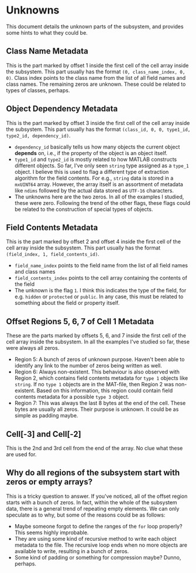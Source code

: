 # Unknowns

This document details the unknown parts of the subsystem, and provides some hints to what they could be.

## Class Name Metadata

This is the part marked by offset 1 inside the first cell of the cell array inside the subsystem. This part usually has the format `(0, class_name_index, 0, 0)`.
Class index points to the class name from the list of all field names and class names. The remaining zeros are unknown. These could be related to types of classes, perhaps.

## Object Dependency Metadata

This is the part marked by offset 3 inside the first cell of the cell array inside the subsystem. This part usually has the format `(class_id, 0, 0, type1_id, type2_id, dependency_id)`.

- `dependency_id` basically tells us how many objects the current object __depends__ on, i.e., if the property of the object is an object itself.
- `type1_id` and `type2_id` is mostly related to how MATLAB constructs different objects. So far, I've only seen `string` type assigned as a `type_1` object. I believe this is used to flag a different type of extraction algorithm for the field contents. For e.g., `string` data is stored in a `mxUINT64` array. However, the array itself is an assortment of metadata like `ndims` followed by the actual data stored as `UTF-16` characters.
- The unknowns here are the two zeros. In all of the examples I studied, these were zero. Following the trend of the other flags, these flags could be related to the construction of special types of objects.

## Field Contents Metadata

This is the part marked by offset 2 and offset 4 inside the first cell of the cell array inside the subsystem. This part usually has the format `(field_index, 1, field_contents_id)`.

- `field_name_index` points to the field name from the list of all field names and class names
- `field_contents_index` points to the cell array containing the contents of the field
- The unknown is the flag `1`. I think this indicates the type of the field, for e.g. `hidden` or `protected` or `public`. In any case, this must be related to something about the field or property itself.

## Offset Regions 5, 6, 7 of Cell 1 Metadata

These are the parts marked by offsets 5, 6, and 7 inside the first cell of the cell array inside the subsystem. In all the examples I've studied so far, these were always all zeros.

- Region 5: A bunch of zeros of unknown purpose. Haven't been able to identify any link to the number of zeros being written as well.
- Region 6: Always non-existent. This behaviour is also observed with Region 2, which contains field contents metadata for `type 1` objects like `string`. If no `type 1` objects are in the MAT-file, then Region 2 was non-existent. Based on this information, this region could contain field contents metadata for a possible `type 3` object.
- Region 7: This was always the last 8 bytes at the end of the cell. These bytes are usually all zeros. Their purpose is unknown. It could be as simple as padding maybe.

## Cell[-3] and Cell[-2]

This is the 2nd and 3rd cell from the end of the array. No clue what these are used for.

## Why do all regions of the subsystem start with zeros or empty arrays?

This is a tricky question to answer. If you've noticed, all of the offset region starts with a bunch of zeros. In fact, within the whole of the subsystem data, there is a general trend of repeating empty elements. We can only speculate as to why, but some of the reasons could be as follows:

- Maybe someone forgot to define the ranges of the `for` loop properly? This seems highly improbable.
- They are using some kind of recursive method to write each object metadata to the file. The recursive loop ends when no more objects are available to write, resulting in a bunch of zeros.
- Some kind of padding or something for compression maybe? Dunno, perhaps.
